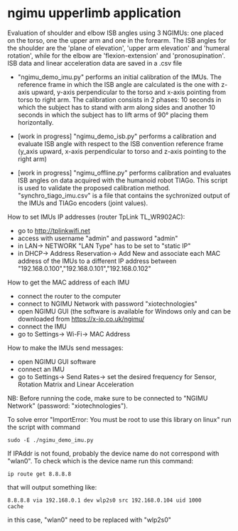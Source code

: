 # ngimu upperlimb application 

Evaluation of shoulder and elbow ISB angles using 3 NGIMUs: one placed on the torso, one the upper arm and one in the forearm.
The ISB angles for the shoulder are the 'plane of elevation', 'upper arm elevation' and 'humeral rotation', while for the elbow are 'flexion-extension' and 'pronosupination'.  
ISB data and linear acceleration data are saved in a .csv file

*  "ngimu_demo_imu.py" performs an initial calibration of the IMUs. The reference frame in which the ISB angle are calculated is
 the one with z-axis upward, y-axis perpendicular to the torso and x-axis pointing from torso to right arm. 
The calibration consists in 2 phases: 10 seconds in which the subject has to stand with arm along sides and another 10 seconds in which the subject has to lift arms of 90° placing them horizontally. 

* [work in progress] "ngimu_demo_isb.py"  performs a calibration and evaluate ISB angle with respect to the ISB convention reference frame (y_axis upward, x-axis perpendicular to torso and z-axis pointing to the right arm)

* [work in progress] "ngimu_offline.py" performs calibration and evaluates ISB angles on data acquired with the humanoid robot TIAGo. This script is used to validate the proposed calibration method. "synchro_tiago_imu.csv" is a file that contains the sychronized output of the IMUs and TIAGo encoders (joint values).

How to set IMUs IP addresses (router TpLink TL_WR902AC):
* go to http://tplinkwifi.net 
* access with username "admin" and password "admin"
* in LAN-> NETWORK "LAN Type" has to be set to "static IP" 
* in DHCP-> Address Reservation-> Add New and associate each MAC address of the IMUs to a different IP address between "192.168.0.100","192.168.0.101","192.168.0.102"

How to get the MAC address of each IMU
* connect the router to the computer
* connect to NGIMU Network with password "xiotechnologies"
* open NGIMU GUI (the software is available for Windows only and can be downloaded from https://x-io.co.uk/ngimu/
* connect the IMU 
* go to Settings-> Wi-Fi-> MAC Address 

How to make the IMUs send messages: 
* open NGIMU GUI  software 
* connect an IMU
* go to Settings-> Send Rates-> set the desired frequency for Sensor, Rotation Matrix and Linear Acceleration 

NB: Before running the code, make sure to be connected to "NGIMU Network" (password: "xiotechnologies").



To solve  error "ImportError: You must be root to use this library on linux" run the script with command

```
sudo -E ./ngimu_demo_imu.py
```

If IPAddr is not found, probably the device name do not correspond with "wlan0". To check which is the device name run this command: 

```
ip route get 8.8.8.8
```
that will output something like: 


```
8.8.8.8 via 192.168.0.1 dev wlp2s0 src 192.168.0.104 uid 1000
cache 
```
in this case, "wlan0" need to be replaced with "wlp2s0" 



